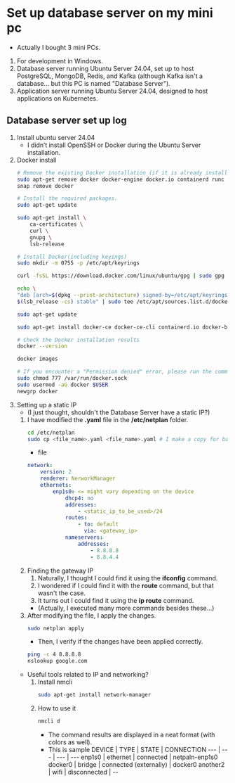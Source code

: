 # Set up database server on my mini pc

- Actually I bought 3 mini PCs.
1. For development in Windows.
1. Database server running Ubuntu Server 24.04, set up to host PostgreSQL, MongoDB, Redis, and Kafka (although Kafka isn't a database... but this PC is named "Database Server").
1. Application server running Ubuntu Server 24.04, designed to host applications on Kubernetes.

## Database server set up log

1. Install ubuntu server 24.04
    - I didn’t install OpenSSH or Docker during the Ubuntu Server installation.
1. Docker install
    ```bash
    # Remove the existing Docker installation (if it is already installed).
    sudo apt-get remove docker docker-engine docker.io containerd runc
    snap remove docker

    # Install the required packages.
    sudo apt-get update

    sudo apt-get install \
        ca-certificates \
        curl \
        gnupg \
        lsb-release

    # Install Docker(including keyings)
    sudo mkdir -m 0755 -p /etc/apt/keyrings

    curl -fsSL https://download.docker.com/linux/ubuntu/gpg | sudo gpg --dearmor -o /etc/apt/keyrings/docker.gpg
    
    echo \
    "deb [arch=$(dpkg --print-architecture) signed-by=/etc/apt/keyrings/docker.gpg] https://download.docker.com/linux/ubuntu \
    $(lsb_release -cs) stable" | sudo tee /etc/apt/sources.list.d/docker.list > /dev/null
    
    sudo apt-get update
    
    sudo apt-get install docker-ce docker-ce-cli containerd.io docker-buildx-plugin docker-compose-plugin

    # Check the Docker installation results
    docker --version
    
    docker images

    # If you encounter a "Permission denied" error, please run the command below.
    sudo chmod 777 /var/run/docker.sock
    sudo usermod -aG docker $USER
    newgrp docker
    ```
1. Setting up a static IP
    - (I just thought, shouldn't the Database Server have a static IP?)
    1. I have modified the **.yaml** file in the **/etc/netplan** folder.
        ```bash
        cd /etc/netplan
        sudo cp <file_name>.yaml <file_name>.yaml # I make a copy for backup before restoring.
        ```
        - file
        ```yaml
        network:
            version: 2
            renderer: NerworkManager
            ethernets:
                enp1s0: <= might vary depending on the device
                    dhcp4: no
                    addresses:
                        - <static_ip_to_be_used>/24
                    routes:
                        - to: default
                          via: <gateway_ip>
                    nameservers:
                        addresses:
                            - 8.8.8.8
                            - 8.8.4.4
        ```
    1. Finding the gateway IP
        1. Naturally, I thought I could find it using the **ifconfig** command.
        1. I wondered if I could find it with the **route** command, but that wasn't the case.
        1. It turns out I could find it using the **ip route** command.
        - (Actually, I executed many more commands besides these...)
    1. After modifying the file, I apply the changes.
        ```bash
        sudo netplan apply
        ```
        - Then, I verify if the changes have been applied correctly.
        ```bash
        ping -c 4 8.8.8.8
        nslookup google.com
        ```
    - Useful tools related to IP and networking?
        1. Install nmcli
            ```bash
            sudo apt-get install network-manager
            ```
        3. How to use it
            ```bash
            nmcli d
            ```
            - The command results are displayed in a neat format (with colors as well).
            - This is sample
            DEVICE | TYPE | STATE | CONNECTION
            --- | --- | --- | --- 
            enp1s0 | ethernet | connected | netpaln-enp1s0
            docker0 | bridge | connected (externally) | docker0
            another2 | wifi | disconnected | --
           




